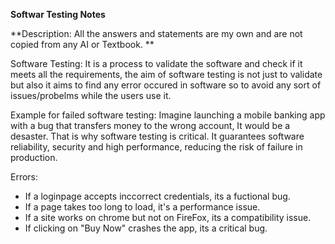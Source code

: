 **Softwar Testing Notes**

**Description: All the answers and statements are my own and are not copied from any AI or Textbook. **

Software Testing: It is a process to validate the software and check if it meets all the requirements, the aim of software testing is not just to validate but also it aims to find any error occured in software so to avoid any sort of issues/probelms while the users use it. 

Example for failed software testing: Imagine launching a mobile banking app with a bug that transfers money to the wrong account, It would be a desaster. That is why software testing is critical.  It guarantees software reliability, security and high performance, reducing the risk of failure in production. 

Errors:
- If a loginpage accepts inccorrect credentials, its a fuctional bug.
- If a page takes too long to load, it's a performance issue.
- If a site works on chrome but not on FireFox, its a compatibility issue.
- If clicking on "Buy Now" crashes the app, its a critical bug.

 

